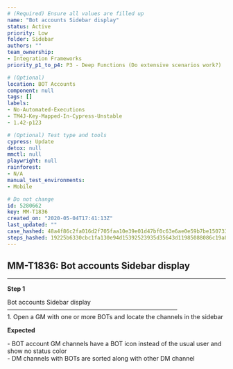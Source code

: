 ```yaml
---
# (Required) Ensure all values are filled up
name: "Bot accounts Sidebar display"
status: Active
priority: Low
folder: Sidebar
authors: ""
team_ownership: 
- Integration Frameworks
priority_p1_to_p4: P3 - Deep Functions (Do extensive scenarios work?)

# (Optional)
location: BOT Accounts
component: null
tags: []
labels: 
- No-Automated-Executions
- TM4J-Key-Mapped-In-Cypress-Unstable
- 1.42-p123

# (Optional) Test type and tools
cypress: Update
detox: null
mmctl: null
playwright: null
rainforest: 
- N/A
manual_test_environments: 
- Mobile

# Do not change
id: 5280662
key: MM-T1836
created_on: "2020-05-04T17:41:13Z"
last_updated: ""
case_hashed: 48a4f86c2fa016d2f705faa10e39e01d47bf0c63e6ae0e59b7be1507339ce643e4f2dd9ce50d7d45f36ed8c6724a535d
steps_hashed: 19225b6330cbc1fa130e94d15392523935d35643d11985088086c19a82350306d58ad9f511ba57ad6d2cbd3f11919078
---
```


<!-- (Auto-generated) Based on frontmatter's "key" and "name" -->

## MM-T1836: Bot accounts Sidebar display

---

**Step 1**

Bot accounts Sidebar display\
————————————————————————————\
1\. Open a GM with one or more BOTs and locate the channels in the sidebar

**Expected**

\- BOT account GM channels have a BOT icon instead of the usual user and show no status color\
\- DM channels with BOTs are sorted along with other DM channel
